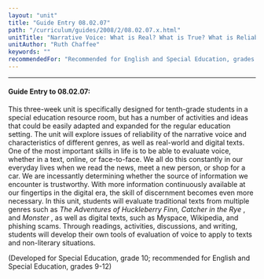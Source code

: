 ```yaml
---
layout: "unit"
title: "Guide Entry 08.02.07"
path: "/curriculum/guides/2008/2/08.02.07.x.html"
unitTitle: "Narrative Voice: What is Real? What is True? What is Reliable?"
unitAuthor: "Ruth Chaffee"
keywords: ""
recommendedFor: "Recommended for English and Special Education, grades 9-12"
---
```

<body>
<hr/>
<h4>
Guide Entry to 08.02.07:
</h4>
<p>
This three-week unit is specifically designed for tenth-grade students in a special education resource room, but has a number of activities and ideas that could be easily adapted and expanded for the regular education setting. The unit will explore issues of reliability of the narrative voice and characteristics of different genres, as well as real-world and digital texts. One of the most important skills in life is to be able to evaluate voice, whether in a text, online, or face-to-face. We all do this constantly in our everyday lives when we read the news, meet a new person, or shop for a car. We are incessantly determining whether the source of information we encounter is trustworthy. With more information continuously available at our fingertips in the digital era, the skill of discernment becomes even more necessary. In this unit, students will evaluate traditional texts from multiple genres such as
<i>
The Adventures of Huckleberry Finn, Catcher in the Rye
</i>
, and
<i>
Monster
</i>
, as well as digital texts, such as Myspace, Wikipedia, and phishing scams. Through readings, activities, discussions, and writing, students will develop their own tools of evaluation of voice to apply to texts and non-literary situations.
</p>
<p>
(Developed for Special Education, grade 10; recommended for English and Special Education, grades 9-12)
</p>
</body>
